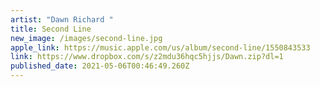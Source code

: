 ```yaml
---
artist: "Dawn Richard "
title: Second Line
new_image: /images/second-line.jpg
apple_link: https://music.apple.com/us/album/second-line/1550843533
link: https://www.dropbox.com/s/z2mdu36hqc5hjjs/Dawn.zip?dl=1
published_date: 2021-05-06T00:46:49.260Z
---
```


